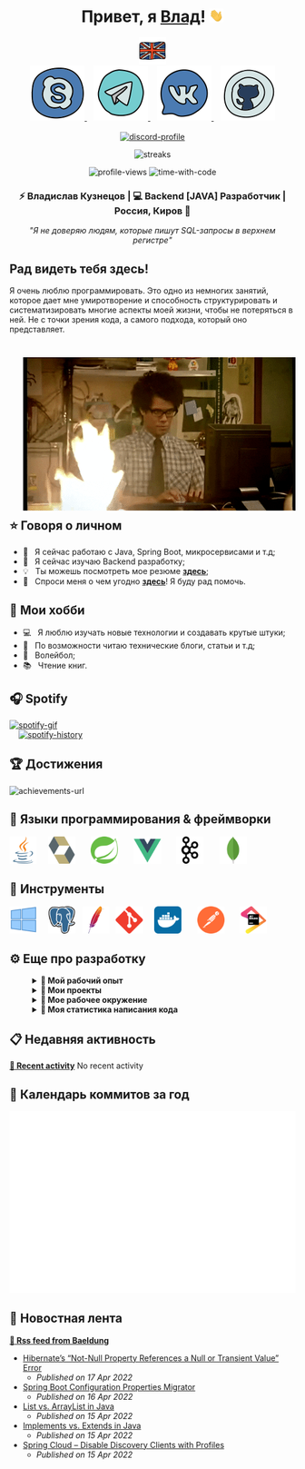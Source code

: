 <!--suppress HtmlDeprecatedAttribute -->
<div align="center">
  <h1>
    Привет, я <a href="https://github.com/Bangerok">Влад</a>!
    <img alt="Hi!" src="https://raw.githubusercontent.com/Bangerok/Bangerok/master/assets/hand.gif" width="25px">
  </h1>

  <a href="https://github.com/Bangerok/Bangerok/blob/master/docs/README.md">
    <img alt="english-version" src="https://raw.githubusercontent.com/Bangerok/Bangerok/master/assets/languages/english.png"/>
  </a><br />

  <div>
    <a href="https://join.skype.com/invite/mXfIgnyt02Nx">
        <img alt="skype-url" src="https://raw.githubusercontent.com/Bangerok/Bangerok/master/assets/contacts/skype.svg"/>
    </a>&nbsp;&nbsp;
    <a href="https://t.me/Bangerok">
        <img alt="telegram-url" src="https://raw.githubusercontent.com/Bangerok/Bangerok/master/assets/contacts/telegram.svg"/>
    </a>&nbsp;&nbsp;
    <a href="https://vk.com/vladislav_kuznetsov">
        <img alt="vk-url" src="https://raw.githubusercontent.com/Bangerok/Bangerok/master/assets/contacts/vk.svg"/>
    </a>&nbsp;&nbsp;
    <a href="https://github.com/Bangerok">
        <img alt="github-url" src="https://raw.githubusercontent.com/Bangerok/Bangerok/master/assets/contacts/github.svg"/>
    </a>
  </div><br />

  <div>
      <a href="https://discord.com/users/238233865129295875">
          <img width="361" alt="discord-profile" src="https://lanyard-profile-readme.vercel.app/api/238233865129295875"/>
      </a>
  </div>

  <img width="361" alt="streaks" src="https://github-readme-streak-stats.herokuapp.com/?user=Bangerok&hide_border=true&theme=dark" /><br />

  <div align="center">
      <img src="https://komarev.com/ghpvc/?username=Bangerok&color=1A4730&label=PROFILE+VIEWS" height="25" alt="profile-views" />
      <img src="https://wakatime.com/badge/github/Bangerok/Bangerok.svg" height="25" alt="time-with-code" />
  </div>

  <h3>
    ⚡ Владислав Кузнецов | 💻 Backend [JAVA] Разработчик | Россия, Киров 🏰 
  </h3>

  <i>"Я не доверяю людям, которые пишут SQL-запросы в верхнем регистре"</i>
</div>

## Рад видеть тебя здесь!
Я очень люблю программировать. Это одно из немногих занятий, которое дает мне умиротворение и способность
структурировать и систематизировать многие аспекты моей жизни, чтобы не потеряться в ней. Не с точки зрения кода,
а самого подхода, который оно представляет.

<img style="margin-top: 27px; margin-left: 25px; margin-bottom: 12px" align="right" alt="profile-gif" src="https://raw.githubusercontent.com/Bangerok/Bangerok/master/assets/profile.gif" />

## ⭐️ Говоря о личном
- 📔 &nbsp; Я сейчас работаю с Java, Spring Boot, микросервисами и т.д;
- 🔌 &nbsp; Я сейчас изучаю Backend разработку;
- 💡 &nbsp; Ты можешь посмотреть мое резюме **[здесь](https://raw.githubusercontent.com/Bangerok/Bangerok/master/docs/resume/%5BRUS%5D%20Kuznetsov%20V.A.%20Java%20Developer.pdf)**;
- 💬 &nbsp; Спроси меня о чем угодно **[здесь](https://github.com/Bangerok/Bangerok/issues/1)**! Я буду рад помочь.

## 🌌 Мои хобби
- 💻 &nbsp; Я люблю изучать новые технологии и создавать крутые штуки;
- 📰 &nbsp; По возможности читаю технические блоги, статьи и т.д;
- 🏐 &nbsp; Волейбол;
- 📚 &nbsp; Чтение книг.

## 🎧 Spotify
<div>
    <div>
        <a href="https://spotify-github-profile.vercel.app/api/view?uid=knao876cqdze6lu78as93r3gz&redirect=true">
            <img width="500" alt="spotify-gif" src="https://spotify-github-profile.vercel.app/api/view?uid=knao876cqdze6lu78as93r3gz&cover_image=true&theme=novatorem" />
        </a>
    </div>
    <div style="margin-left: 16px">
        <a href="https://open.spotify.com/user/knao876cqdze6lu78as93r3gz">
            <img alt="spotify-history" src="https://spotify-recently-played-readme.vercel.app/api?user=knao876cqdze6lu78as93r3gz&width=453&count=2" />
        </a>
    </div>
</div>

## 🏆 Достижения
<img alt="achievements-url" src="https://raw.githubusercontent.com/Bangerok/Bangerok/master/assets/metrics/achievements.svg"/>

## 🔨 Языки программирования & фреймворки
<a href="https://adoptopenjdk.net/" target="_blank"><img src="https://raw.githubusercontent.com/Bangerok/Bangerok/master/assets/technologies/java.svg" alt="java" height="48px"/></a> &nbsp; &nbsp;
<a href="http://hibernate.org/orm/documentation/getting-started/" target="_blank"><img src="https://raw.githubusercontent.com/Bangerok/Bangerok/master/assets/technologies/hibernate.svg" alt="hibernate" height="48px"/></a> &nbsp; &nbsp; &nbsp;
<a href="https://spring.io/guides/gs/spring-boot/" target="_blank"><img src="https://raw.githubusercontent.com/Bangerok/Bangerok/master/assets/technologies/spring.svg" alt="spring" height="48px"/></a> &nbsp; &nbsp; &nbsp;
<a href="https://vuejs.org/v2/guide/" target="_blank"><img src="https://raw.githubusercontent.com/Bangerok/Bangerok/master/assets/technologies/vuejs.svg" alt="vue" height="48px"/></a> &nbsp; &nbsp; &nbsp;
<a href="https://kafka.apache.org/quickstart" target="_blank"><img src="https://raw.githubusercontent.com/Bangerok/Bangerok/master/assets/technologies/kafka.svg" alt="kafka" height="48px"/></a> &nbsp; &nbsp; &nbsp;
<a href="https://www.mongodb.com/basics/get-started" target="_blank"><img src="https://raw.githubusercontent.com/Bangerok/Bangerok/master/assets/technologies/mongodb.svg" alt="mongo-db" height="48px"/></a> &nbsp; &nbsp; &nbsp;

## 🧰 Инструменты
<a href="https://www.microsoft.com/ru-ru/software-download/windows10" target="_blank"><img src="https://raw.githubusercontent.com/Bangerok/Bangerok/master/assets/tools/windows-10.svg" alt="windows" height="48px"/></a>  &nbsp; &nbsp;
<a href="https://www.postgresqltutorial.com/postgresql-getting-started/" target="_blank"><img src="https://raw.githubusercontent.com/Bangerok/Bangerok/master/assets/tools/postgres.svg" alt="postgres" height="48px"/></a>  &nbsp;
<a href="https://maven.apache.org/guides/getting-started/" target="_blank"><img src="https://raw.githubusercontent.com/Bangerok/Bangerok/master/assets/tools/maven.svg" alt="maven" height="48px"/></a> &nbsp;
<a href="https://git-scm.com/book/en/v2/Getting-Started-First-Time-Git-Setup" target="_blank"><img src="https://raw.githubusercontent.com/Bangerok/Bangerok/master/assets/tools/git.svg" alt="git" height="48px"/></a> &nbsp; &nbsp;
<a href="https://www.docker.com/get-started" target="_blank"><img src="https://raw.githubusercontent.com/Bangerok/Bangerok/master/assets/tools/docker.svg" alt="docker" height="48px"/></a> &nbsp; &nbsp; &nbsp;
<a href="https://www.postman.com/downloads/" target="_blank"><img src="https://raw.githubusercontent.com/Bangerok/Bangerok/master/assets/tools/postman.svg" alt="postman" height="48px"/></a> &nbsp; &nbsp; &nbsp;
<a href="https://www.jetbrains.com/ru-ru/idea/download/#section=windows" target="_blank"><img src="https://raw.githubusercontent.com/Bangerok/Bangerok/master/assets/tools/jetbrains.svg" alt="jetbrains" height="48px"/></a>

## ⚙️ Еще про разработку
<details style="margin-left: 40px">
  <summary><b>💼 Мой рабочий опыт</b></summary>

  <br />
  <table>
    <thead>
      <tr>
        <th>Название</th>
        <th>Обязанности</th>
        <th>Длительность</th>
      </tr>
    </thead>
    <tbody>
      <tr>
        <td><b>Backend Java разработчик в <a href="https://docshouse.ru/">"Ланит"</a></b></td>
        <td>
          <ol>
            <li>Участие в разработке, поддержке и тестировании продукта компании - <b>DocsHouse</b>;</li>
            <li>Обмен опытом с другими разработчиками компании;</li>
            <li>Своевременное логирование выполненных задач;</li>
            <li>Тестирование разработанного кода, исправление возникающих ошибок.</li>
          </ol>
        </td>
        <td>Июнь 2021 - Настоящее время</td>
      </tr>
      <tr>
        <td><b>FullStack Java разработчик в "СмартЛайт"</b></td>
        <td>
          <ol>
            <li>Участие в поддержке и доработке приложений заказчиков;</li>
            <li>Общение с заказчиками;</li>
            <li>Обмен опытом с другими разработчиками компании;</li>
            <li>Своевременное логирование выполненных задач;</li>
            <li>Тестирование разработанного кода, исправление возникающих ошибок.</li>
          </ol>
        </td>
        <td>Ноябрь 2018 - Май 2021</td>
      </tr>
      <tr>
        <td><b>FullStack Java разработчик в <!--suppress HttpUrlsUsage--><a href="http://www.kn-k.ru/">"Находка АИС"</a></b></td>
        <td>
          <ol>
            <li>Разработка и поддержка проекта <b>“АИС Управление”</b> (Опека);</li>
            <li>Общение с заказчиками;</li>
            <li>Тестирование разработанного кода, исправление возникающих ошибок;</li>
            <li>Установка, настройка и обновление приложения на локальном стенде и у заказчика.</li>
          </ol>
        </td>
        <td>Май 2017 - Ноябрь 2018</td>
      </tr>
      <tr>
        <td><b>FullStack Java разработчик в <a href="https://www.eurekabpo.ru/en/">"Эврика Би Пи O"</a></b></td>
        <td>
          <ol>
            <li>Участие в разработке крупных российских и зарубежных проектов компании на платформе Alfresco, 
                таких как <b>"ФАРДО"</b>, <b>"PROJECTFUSION"</b>;</li>
            <li>Общение с заказчиками;</li>
            <li>Обмен опытом с другими разработчиками компании;</li>
            <li>Своевременное логирование выполненных задач в Jira;</li>
            <li>Тестирование разработанного кода, исправление возникающих ошибок;</li>
            <li>Установка и настройка приложений на тестовых стендах.</li>
          </ol>
        </td>
        <td>Октябрь 2016 - Май 2017</td>
      </tr>
    </tbody>
  </table>
</details>

<details style="margin-left: 40px">
  <summary><b>🌌 Мои проекты </b></summary>

  <br />
  <a href="https://github.com/NinjaEnterprise/Ninja">
    <img alt="ninja-repo" align="center" src="https://github-readme-stats.vercel.app/api/pin/?username=NinjaEnterprise&repo=Ninja&theme=dark&hide_border=true" />
  </a>

  <a href="https://github.com/FunProjectsForSoul/FunTemplate">
    <img alt="ninja-template-repo" align="center" src="https://github-readme-stats.vercel.app/api/pin/?username=FunProjectsForSoul&repo=FunTemplate&theme=dark&hide_border=true" />
  </a>

  <a href="https://github.com/FunProjectsForSoul/Vertex">
    <img alt="ninja-client-repo" align="center" src="https://github-readme-stats.vercel.app/api/pin/?username=FunProjectsForSoul&repo=Vertex&theme=dark&hide_border=true" />
  </a><br />

  <a href="https://github.com/FunProjectsForSoul/TractorMoving">
    <img alt="ninja-configuration-repo" align="center" src="https://github-readme-stats.vercel.app/api/pin/?username=FunProjectsForSoul&repo=TractorMoving&theme=dark&hide_border=true" />
  </a><br /><br />
</details>

<details style="margin-left: 40px">	
  <summary><b>📜 Мое рабочее окружение</b></summary>

  <br />
  <ul>
    <li><b>PC:</b> CPU - R5 3600; RAM - 16GB; ROM - SSD 256GB;</li>
    <li><b>Браузер:</b> Google Chrome;</li>
    <li><b>IDE:</b> Intellij Idea - the best editor out there;</li>
    <li><b>Изучаю, чтобы оставаться в курсе:</b> Google поиск, Books, Habr, Baeldung и Youtube.</li>
  </ul>
</details>

<details style="margin-left: 40px">
  <summary><b>🍻 Моя статистика написания кода </b></summary>

  <br />
  <img alt="waka-time" src="https://github-readme-stats.vercel.app/api/wakatime?username=Bangerok&theme=dark&hide_border=true&hide_title=true" /><br />

  <i>
    Остальная статистика в закрепленных gist репозиториях описания профиля.
  </i>
</details>

## 📋 Недавняя активность
**[📰 Recent activity](https://github.com/Bangerok)**
No recent activity


## 📆 Календарь коммитов за год
<img alt="calendar-url" src="https://raw.githubusercontent.com/Bangerok/Bangerok/master/assets/metrics/iso-calendar.svg"/>

## 📰 Новостная лента
**[🗼 Rss feed from Baeldung](https://www.baeldung.com)**
* [Hibernate’s “Not-Null Property References a Null or Transient Value” Error](https://feeds.feedblitz.com/~/691689116/0/baeldung~Hibernate%e2%80%99s-%e2%80%9cNotNull-Property-References-a-Null-or-Transient-Value%e2%80%9d-Error)
  * *Published on 17 Apr 2022*
* [Spring Boot Configuration Properties Migrator](https://feeds.feedblitz.com/~/691557106/0/baeldung~Spring-Boot-Configuration-Properties-Migrator)
  * *Published on 16 Apr 2022*
* [List vs. ArrayList in Java](https://feeds.feedblitz.com/~/691402572/0/baeldung~List-vs-ArrayList-in-Java)
  * *Published on 15 Apr 2022*
* [Implements vs. Extends in Java](https://feeds.feedblitz.com/~/691402574/0/baeldung~Implements-vs-Extends-in-Java)
  * *Published on 15 Apr 2022*
* [Spring Cloud – Disable Discovery Clients with Profiles](https://feeds.feedblitz.com/~/691402576/0/baeldung~Spring-Cloud-Disable-Discovery-Clients-with-Profiles)
  * *Published on 15 Apr 2022*
